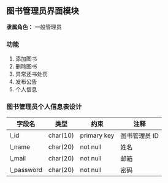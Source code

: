 ## 图书管理员界面模块

**隶属角色：** 一般管理员

### 功能

1. 添加图书
2. 删除图书
3. 异常还书处罚
4. 发布公告
5. 个人信息

### 图书管理员个人信息表设计

| 字段名     | 类型     | 约束        | 注释          |
| ---------- | -------- | ----------- | ------------- |
| l_id       | char(10) | primary key | 图书管理员 ID |
| l_name     | char(20) | not null    | 姓名          |
| l_mail     | char(20) | not null    | 邮箱          |
| l_password | char(20) | not null    | 密码          |
